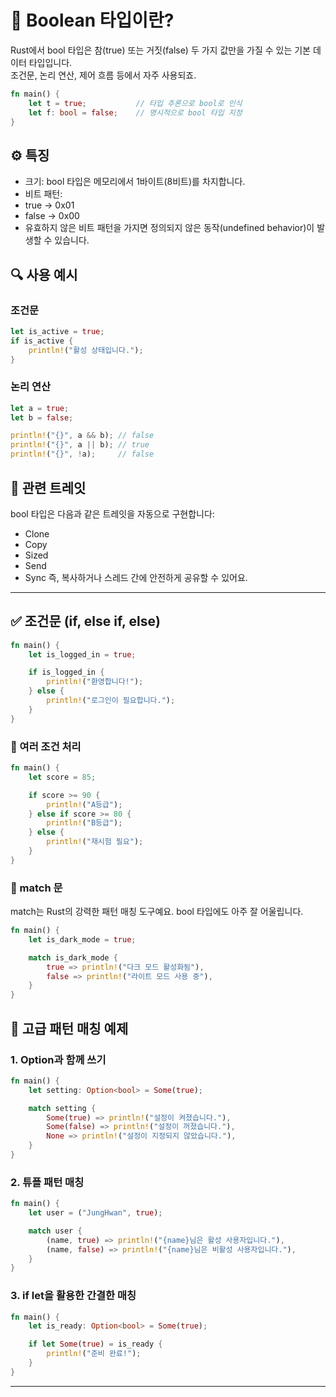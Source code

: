 # 🧠 Boolean 타입이란?
Rust에서 bool 타입은 참(true) 또는 거짓(false) 두 가지 값만을 가질 수 있는 기본 데이터 타입입니다.  
조건문, 논리 연산, 제어 흐름 등에서 자주 사용되죠.
```rust
fn main() {
    let t = true;           // 타입 추론으로 bool로 인식
    let f: bool = false;    // 명시적으로 bool 타입 지정
}
```


## ⚙️ 특징
- 크기: bool 타입은 메모리에서 1바이트(8비트)를 차지합니다.
- 비트 패턴:
- true → 0x01
- false → 0x00
- 유효하지 않은 비트 패턴을 가지면 정의되지 않은 동작(undefined behavior)이 발생할 수 있습니다.

## 🔍 사용 예시
### 조건문
```rust
let is_active = true;
if is_active {
    println!("활성 상태입니다.");
}
```

### 논리 연산
```rust
let a = true;
let b = false;

println!("{}", a && b); // false
println!("{}", a || b); // true
println!("{}", !a);     // false
```


## 🧩 관련 트레잇
bool 타입은 다음과 같은 트레잇을 자동으로 구현합니다:
- Clone
- Copy
- Sized
- Send
- Sync
즉, 복사하거나 스레드 간에 안전하게 공유할 수 있어요.

---


## ✅ 조건문 (if, else if, else)
```rust
fn main() {
    let is_logged_in = true;

    if is_logged_in {
        println!("환영합니다!");
    } else {
        println!("로그인이 필요합니다.");
    }
}
```

### 🔄 여러 조건 처리
```rust
fn main() {
    let score = 85;

    if score >= 90 {
        println!("A등급");
    } else if score >= 80 {
        println!("B등급");
    } else {
        println!("재시험 필요");
    }
}
```


### 🎯 match 문
match는 Rust의 강력한 패턴 매칭 도구예요. bool 타입에도 아주 잘 어울립니다.
```rust
fn main() {
    let is_dark_mode = true;

    match is_dark_mode {
        true => println!("다크 모드 활성화됨"),
        false => println!("라이트 모드 사용 중"),
    }
}
```


## 🧩 고급 패턴 매칭 예제
### 1. Option<bool>과 함께 쓰기
```rust
fn main() {
    let setting: Option<bool> = Some(true);

    match setting {
        Some(true) => println!("설정이 켜졌습니다."),
        Some(false) => println!("설정이 꺼졌습니다."),
        None => println!("설정이 지정되지 않았습니다."),
    }
}
```



### 2. 튜플 패턴 매칭
```rust
fn main() {
    let user = ("JungHwan", true);

    match user {
        (name, true) => println!("{name}님은 활성 사용자입니다."),
        (name, false) => println!("{name}님은 비활성 사용자입니다."),
    }
}
```

### 3. if let을 활용한 간결한 매칭
```rust
fn main() {
    let is_ready: Option<bool> = Some(true);

    if let Some(true) = is_ready {
        println!("준비 완료!");
    }
}

```
---



